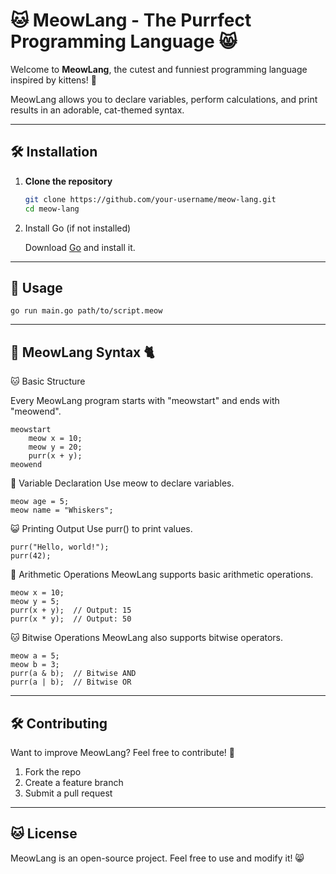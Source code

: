 # 🐱 MeowLang - The Purrfect Programming Language 😸

Welcome to **MeowLang**, the cutest and funniest programming language inspired by kittens! 🐾  

MeowLang allows you to declare variables, perform calculations, and print results in an adorable, cat-themed syntax.  

---

## 🛠 Installation

1. **Clone the repository**  
   ```sh
   git clone https://github.com/your-username/meow-lang.git 
   cd meow-lang
   ```
2. Install Go (if not installed)

   Download [Go](https://go.dev/doc/install) and install it.

---

## 🐾 Usage

  ```
  go run main.go path/to/script.meow
  ```

---

## 📜 MeowLang Syntax 🐈

🐱 Basic Structure

Every MeowLang program starts with "meowstart" and ends with "meowend".

```
meowstart
    meow x = 10;
    meow y = 20;
    purr(x + y);
meowend
```

🐾 Variable Declaration
Use meow to declare variables.

```
meow age = 5;
meow name = "Whiskers";
```


😺 Printing Output
Use purr() to print values.

```
purr("Hello, world!");
purr(42);
```

🧮 Arithmetic Operations
MeowLang supports basic arithmetic operations.

```
meow x = 10;
meow y = 5;
purr(x + y);  // Output: 15
purr(x * y);  // Output: 50
```

🐱 Bitwise Operations
MeowLang also supports bitwise operators.

```
meow a = 5;
meow b = 3;
purr(a & b);  // Bitwise AND
purr(a | b);  // Bitwise OR
```

---

## 🛠 Contributing

Want to improve MeowLang? Feel free to contribute! 🐾

1. Fork the repo
2. Create a feature branch
3. Submit a pull request

---

## 🐱 License
MeowLang is an open-source project. Feel free to use and modify it! 😸
